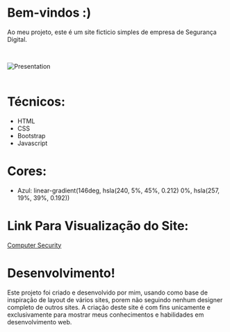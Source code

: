 # Bem-vindos :)

Ao meu projeto, este é um site ficticio simples de empresa de Segurança Digital.

<br/>

![Presentation](https://github.com/IsadoraVanderlan/site-seguranca-digital/blob/main/presentation.gif)
<br/><br/>

# Técnicos:

- HTML
- CSS
- Bootstrap
- Javascript


# Cores:

- Azul: linear-gradient(146deg, hsla(240, 5%, 45%, 0.212) 0%, hsla(257, 19%, 39%, 0.192))


# Link Para Visualização do Site:

<a href="https://isadoravanderlan.github.io/site-seguranca-digital/">Computer Security
</a>
<br/>


# Desenvolvimento!
Este projeto foi criado e desenvolvido por mim, usando como base de inspiração de layout de vários sites, porem não seguindo nenhum designer completo de outros sites.
A criação deste site é com fins unicamente e exclusivamente para mostrar meus conhecimentos e habilidades em desenvolvimento web.
